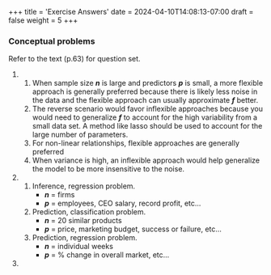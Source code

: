 +++
title = 'Exercise Answers'
date = 2024-04-10T14:08:13-07:00
draft = false
weight = 5
+++

### Conceptual problems

Refer to the text (p.63) for question set.

1.
    1. When sample size ***n*** is large and predictors ***p*** is small, a more flexible approach is generally preferred because there is likely less noise in the data and the flexible approach can usually approximate ***f*** better.
    2. The reverse scenario would favor inflexible approaches because you would need to generalize ***f*** to account for the high variability from a small data set. A method like lasso should be used to account for the large number of parameters.
    3. For non-linear relationships, flexible approaches are generally preferred
    4. When variance is high, an inflexible approach would help generalize the model to be more insensitive to the noise.

2. 
    1. Inference, regression problem. 
        - ***n*** = firms
        - ***p*** = employees, CEO salary, record profit, etc...
    2. Prediction, classification problem.
        - ***n*** = 20 similar products
        - ***p*** = price, marketing budget, success or failure, etc...
    3. Prediction, regression problem.
        - ***n*** = individual weeks
        - ***p*** = % change in overall market, etc...

3. 
